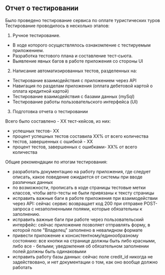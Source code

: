 ## Отчет о тестировании

Было проведено тестирование сервиса по оплате туристических туров
Тестирование проводилось в несколько этапов:
1. Ручное тестирование. 
- В ходе которого осуществлялось ознакомление с тестируемым приложением.
- Разработка тестового плана и составление тест-сьюта.
- Выявление явных багов в работе приложения со стороны UI
2. Написание автоматизированных тестов, разделенных на:
- Тестирование взаимодействия с приложением через API
- Навигация по разделам приложения (оплата дебетовой картой о оплата кредитной картой)
- Тестирование взаимодействия с базами данных (mySql)
- Тестирование работы пользовательского интерфейса (UI)
3. Подготовка отчета о тестировании

Всего было составлено - ХХ тест-кейсов, из них:
- успешных тестов- ХХ 
- процент успешных тестов составила ХХ% от всего количества
- тестов, завершенных с ошибкой - ХХ
- процент тестов, завершенных с ошибками- ХХ% от всего количества

Общие рекомендации по итогам тестирования:
- разработать документацию на работу приложения, где следует описать, какое поведение ожидается от системы при вводе различных данных
- по возможности, прописать в коде страницы тестовые метки классов, чтобы авто-тесты не были привязаны к тексту страницы
- исправить важные баги в работе приложения при взаимодействии через API: сейчас сервис возвращает код 200 при отправке POST-запроса с незаполненными полями, которые обязательны к заполнению.
- исправить важные баги при работе через пользовательский интерфейс: сейчас приложение позволяет отправлять форму, в которой поле "Владелец" заполнено в невалидном формате
- привести приложение к консистентному/единообразному состоянию: все кнопки на странице должны быть либо красными, либо все - белыми; уведомления об обязательном заполнении полей должны быть одинаковыми
- исправить работу базы данных: сейчас поле credit_id никогда не задействовано, и нет документации о том, как оно вообще должно работать
